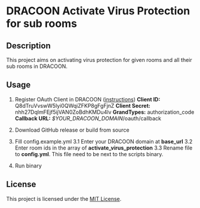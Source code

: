 # DRACOON Activate Virus Protection for sub rooms

## Description

This project aims on activating virus protection for given rooms and all their sub rooms in DRACOON.

## Usage

1. Register OAuth Client in DRACOON ([instructions](https://cloud.support.dracoon.com/hc/en-us/articles/360018137839-Settings-Apps-incl-OAuth-app-registration))
   <strong>Client ID:</strong> Q8dTruVvswW5Iyi0QWqiZFKP8gFgFjnZ
   <strong>Client Secret:</strong> nhh27DqlmFEjf5ijVAN0ZoBdhKMDu4lv
   <strong>GrandTypes:</strong> authorization_code
   <strong>Callback URL:</strong> <em>$YOUR_DRACOON_DOMAIN</em>/oauth/callback

2. Download GitHub release or build from source
3. Fill config.example.yml
   3.1 Enter your DRACOON domain at <strong>base_url</strong>
   3.2 Enter room ids in the array of <strong>activate_virus_protection</strong>
   3.3 Rename file to <strong>config.yml</strong>. This file need to be next to the scripts binary.
4. Run binary

## License

This project is licensed under the [MIT License](https://opensource.org/licenses/MIT).
